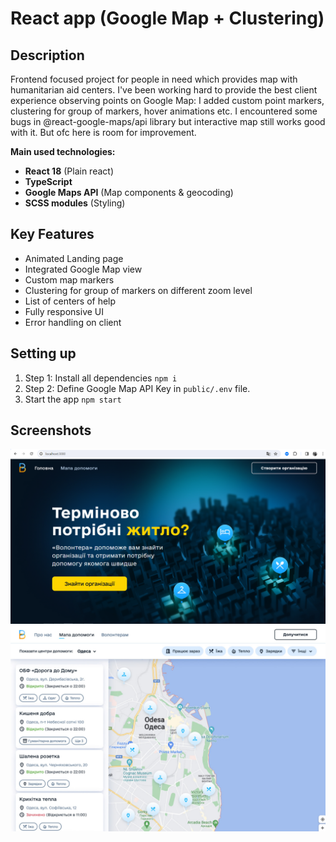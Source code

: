 # React app (Google Map + Clustering)

## Description

Frontend focused project for people in need which provides map with humanitarian aid centers. I've been working hard to provide the best client experience observing points on Google Map: I added custom point markers, clustering for group of markers, hover animations etc. I encountered some bugs in @react-google-maps/api library but interactive map still works good with it. But ofc here is room for improvement.

**Main used technologies:**
- **React 18** (Plain react)
- **TypeScript**
- **Google Maps API** (Map components & geocoding)
- **SCSS modules** (Styling)

## Key Features

- Animated Landing page
- Integrated Google Map view
- Custom map markers 
- Clustering for group of markers on different zoom level
- List of centers of help
- Fully responsive UI
- Error handling on client

## Setting up 

1. Step 1: Install all dependencies `npm i`
2. Step 2: Define Google Map API Key in `public/.env` file.
3. Start the app `npm start`

## Screenshots

![Screenshot 1](/screenshots/screenshot-1.png)  ![Screenshot 2](/screenshots/screenshot-2.jpg)